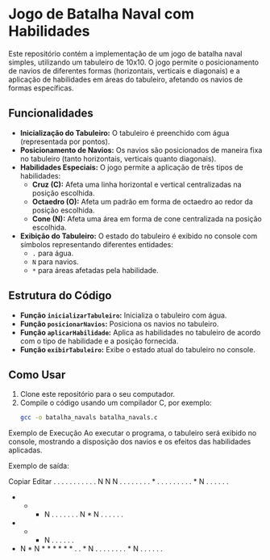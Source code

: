 # Jogo de Batalha Naval com Habilidades

Este repositório contém a implementação de um jogo de batalha naval simples, utilizando um tabuleiro de 10x10. O jogo permite o posicionamento de navios de diferentes formas (horizontais, verticais e diagonais) e a aplicação de habilidades em áreas do tabuleiro, afetando os navios de formas específicas.

## Funcionalidades

- **Inicialização do Tabuleiro:** O tabuleiro é preenchido com água (representada por pontos).
- **Posicionamento de Navios:** Os navios são posicionados de maneira fixa no tabuleiro (tanto horizontais, verticais quanto diagonais).
- **Habilidades Especiais:** O jogo permite a aplicação de três tipos de habilidades:
  - **Cruz (C):** Afeta uma linha horizontal e vertical centralizadas na posição escolhida.
  - **Octaedro (O):** Afeta um padrão em forma de octaedro ao redor da posição escolhida.
  - **Cone (N):** Afeta uma área em forma de cone centralizada na posição escolhida.
- **Exibição do Tabuleiro:** O estado do tabuleiro é exibido no console com símbolos representando diferentes entidades:
  - `.` para água.
  - `N` para navios.
  - `*` para áreas afetadas pela habilidade.

## Estrutura do Código

- **Função `inicializarTabuleiro`:** Inicializa o tabuleiro com água.
- **Função `posicionarNavios`:** Posiciona os navios no tabuleiro.
- **Função `aplicarHabilidade`:** Aplica as habilidades no tabuleiro de acordo com o tipo de habilidade e a posição fornecida.
- **Função `exibirTabuleiro`:** Exibe o estado atual do tabuleiro no console.

## Como Usar

1. Clone este repositório para o seu computador.
2. Compile o código usando um compilador C, por exemplo:
   ```bash
   gcc -o batalha_navals batalha_navals.c
Exemplo de Execução
Ao executar o programa, o tabuleiro será exibido no console, mostrando a disposição dos navios e os efeitos das habilidades aplicadas.

Exemplo de saída:

Copiar
Editar
. . . . . . . . . . 
. N N N . . . . . . 
. . * . . . . . . . 
. . * N . . . . . . 
* * * N . . . . . . 
. N * N . . . . . . 
* * * N . . . . . . 
* N * N * * * * * * 
. . * N . . . . . . 
. . * N . . . . . . 
